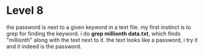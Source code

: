 # Level 8

the password is next to a given keyword in a text file. my first instinct is to grep for finding the keyword. i do **grep millionth data.txt**, which finds "millionth" along with the text next to it. the text looks like a password, i try it and it indeed is the password.